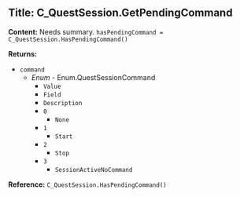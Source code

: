 ## Title: C_QuestSession.GetPendingCommand

**Content:**
Needs summary.
`hasPendingCommand = C_QuestSession.HasPendingCommand()`

**Returns:**
- `command`
  - *Enum* - Enum.QuestSessionCommand
    - `Value`
    - `Field`
    - `Description`
    - `0`
      - `None`
    - `1`
      - `Start`
    - `2`
      - `Stop`
    - `3`
      - `SessionActiveNoCommand`

**Reference:**
`C_QuestSession.HasPendingCommand()`